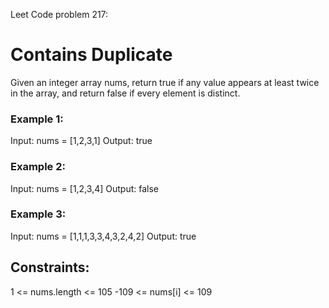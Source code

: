 Leet Code problem 217:

# Contains Duplicate

Given an integer array nums, return true if any value appears at least twice in the array, and return false if every element is distinct.


### Example 1:
Input: nums = [1,2,3,1]
Output: true

### Example 2:
Input: nums = [1,2,3,4]
Output: false

### Example 3:
Input: nums = [1,1,1,3,3,4,3,2,4,2]
Output: true
 

## Constraints:
1 <= nums.length <= 105
-109 <= nums[i] <= 109